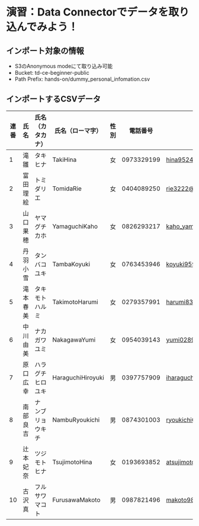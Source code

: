 # 演習：Data Connectorでデータを取り込んでみよう！

## インポート対象の情報
- S3のAnonymous modeにて取り込み可能
- Bucket: td-ce-beginner-public
- Path Prefix: hands-on/dummy_personal_infomation.csv

## インポートするCSVデータ
|連番 |氏名  |氏名（カタカナ）|氏名（ローマ字）         |性別 |電話番号      |メールアドレス                      |生年月日      |
|---|----|--------|-----------------|---|----------|-----------------------------|----------|
|1  |滝雛  |タキヒナ    |TakiHina         |女  |0973329199|hina95240@xpjpe.xe.tte       |1962/05/16|
|2  |富田理絵|トミダリエ   |TomidaRie        |女  |0404089250|rie3222@fgjlll.wbwr.bx       |1978/12/26|
|3  |山口果穂|ヤマグチカホ  |YamaguchiKaho    |女  |0826293217|kaho_yamaguchi@oifmqirxcz.mak|1982/02/18|
|4  |丹羽小雪|タンバコユキ  |TambaKoyuki      |女  |0763453946|koyuki959@ecgzof.wl          |1983/07/28|
|5  |滝本春美|タキモトハルミ |TakimotoHarumi   |女  |0279357991|harumi837@siatv.xahq.gt      |1983/01/02|
|6  |中川由美|ナカガワユミ  |NakagawaYumi     |女  |0954039143|yumi02893@nmwfo.mbx          |1986/06/13|
|7  |原口広幸|ハラグチヒロユキ|HaraguchiHiroyuki|男  |0397757909|iharaguchi@oyshcwgdd.nvm     |1988/06/22|
|8  |南部良吉|ナンブリョウキチ|NambuRyoukichi   |男  |0874301003|ryoukichi65458@dsvnaihujp.xeo|1962/05/21|
|9  |辻本妃奈|ツジモトヒナ  |TsujimotoHina    |女  |0193693852|atsujimoto@bbph.do           |1980/11/21|
|10 |古沢真 |フルサワマコト |FurusawaMakoto   |男  |0987821496|makoto9825@djlazr.wqfd.urk   |1977/08/25|

